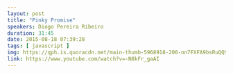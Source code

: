 ```yaml
---
layout: post
title: "Pinky Promise"
speakers: Diogo Pereira Ribeiro
duration: 31:45
date: 2015-08-18 07:39:28
tags: [ javascript ]
img: https://qph.is.quoracdn.net/main-thumb-5968918-200-nn7FXFA9bsRuQQSyz7GmzroY8TcRKBnh.jpeg
link: https://www.youtube.com/watch?v=-N8kFr_gaAI
---
```


